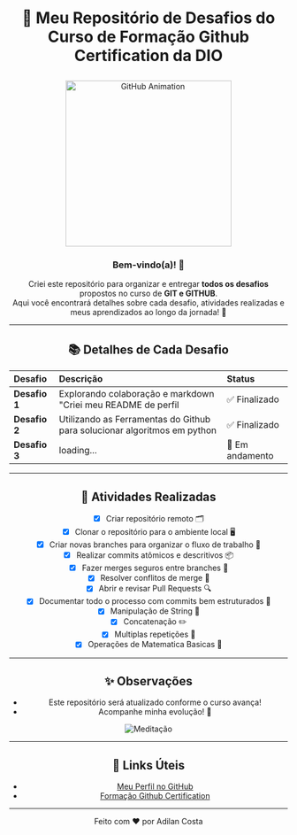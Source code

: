    # <p align="center"> 🚀 Meu Repositório de Desafios do Curso de  Formação Github Certification da DIO </p>
<div align="center">
<img src="https://cdn.hashnode.com/res/hashnode/image/upload/v1658567611905/kMCMR25Vh.gif?w=1600&h=840&fit=crop&crop=entropy&auto=format,compress&gif-q=60&format=webm" alt="GitHub Animation" width="300px">

<div align="center">


### Bem-vindo(a)! 👋  
Criei este repositório para organizar e entregar **todos os desafios** propostos no curso de **GIT e GITHUB**.  
Aqui você encontrará detalhes sobre cada desafio, atividades realizadas e meus aprendizados ao longo da jornada! 🎯

---

## 📚 Detalhes de Cada Desafio

| Desafio | Descrição | Status |
| :--- | :--- | :--- |
| **Desafio 1** | Explorando colaboração e markdown "Criei meu README de perfil | ✅ Finalizado |
| **Desafio 2** | Utilizando as Ferramentas do Github para solucionar algoritmos em python | ✅ Finalizado |
| **Desafio 3** | loading... | 🚧 Em andamento |


---

## 📝 Atividades Realizadas

- [x] Criar repositório remoto 🗂️
- [x] Clonar o repositório para o ambiente local 🖥️
- [x] Criar novas branches para organizar o fluxo de trabalho 🌿
- [x] Realizar commits atômicos e descritivos 📦
- [x] Fazer merges seguros entre branches 🔀
- [x] Resolver conflitos de merge 🧩
- [x] Abrir e revisar Pull Requests 🔍
- [x] Documentar todo o processo com commits bem estruturados 📝
- [x] Manipulação de String 📝
- [x] Concatenação ✏️
- [x] Multiplas repetições 🎯
- [x] Operações de Matematica Basicas 📐
---

## ✨ Observações

- Este repositório será atualizado conforme o curso avança!    
- Acompanhe minha evolução! 🚀

![Meditação](https://media1.tenor.com/m/8fqFZsC_wzEAAAAC/meditation.gif)

---

## 🔗 Links Úteis

- [Meu Perfil no GitHub](https://github.com/adilanlf)
- [Formação Github Certification](https://web.dio.me/track/b9eb6374-fbd0-4a21-8747-9f25e8371f03)

---

Feito com ❤️ por Adilan Costa
